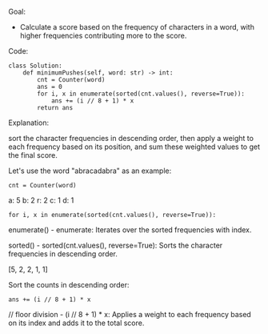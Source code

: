 Goal:
- Calculate a score based on the frequency of characters in a word, with higher frequencies contributing more to the score.

Code:

    class Solution:
        def minimumPushes(self, word: str) -> int:
            cnt = Counter(word)
            ans = 0
            for i, x in enumerate(sorted(cnt.values(), reverse=True)):
                ans += (i // 8 + 1) * x
            return ans

Explanation: 

sort the character frequencies in descending order, then apply a weight to each frequency based on its position, and sum these weighted values to get the final score.


Let's use the word "abracadabra" as an example:

    cnt = Counter(word)

a: 5
b: 2
r: 2
c: 1
d: 1

    for i, x in enumerate(sorted(cnt.values(), reverse=True)):

enumerate() - enumerate: Iterates over the sorted frequencies with index.

sorted() - sorted(cnt.values(), reverse=True): Sorts the character frequencies in descending order.

[5, 2, 2, 1, 1]

Sort the counts in descending order:

    ans += (i // 8 + 1) * x

// floor division - (i // 8 + 1) * x: Applies a weight to each frequency based on its index and adds it to the total score.

